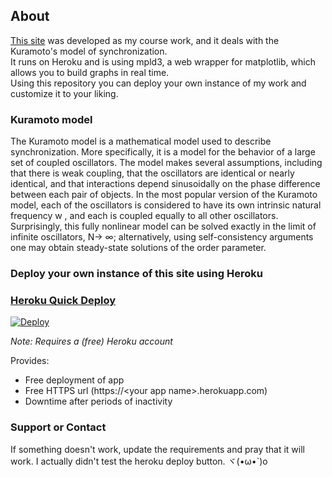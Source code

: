 ## About

[This site](https://esoragoto.herokuapp.com/) was developed as my course work, and it deals with the Kuramoto's model of synchronization.  
It runs on Heroku and is using mpld3, a web wrapper for matplotlib, which allows you to build graphs in real time.  
Using this repository you can deploy your own instance of my work and customize it to your liking.

### Kuramoto model

The Kuramoto model is a mathematical model used to describe synchronization. More specifically, it is a model for the behavior of a large set of coupled oscillators. The model makes several assumptions, including that there is weak coupling, that the oscillators are identical or nearly identical, and that interactions depend sinusoidally on the phase difference between each pair of objects. In the most popular version of the Kuramoto model, each of the oscillators is considered to have its own intrinsic natural frequency w
, and each is coupled equally to all other oscillators. Surprisingly, this fully nonlinear model can be solved exactly in the limit of infinite oscillators, N→ ∞; alternatively, using self-consistency arguments one may obtain steady-state solutions of the order parameter.

### Deploy your own instance of this site using Heroku
### [Heroku Quick Deploy](https://heroku.com/about)
[![Deploy](https://www.herokucdn.com/deploy/button.svg)](https://heroku.com/deploy?template=https://github.com/icosane/esoragoto)

*Note: Requires a (free) Heroku account*

Provides:
- Free deployment of app
- Free HTTPS url (https://\<your app name\>.herokuapp.com)
- Downtime after periods of inactivity

### Support or Contact

If something doesn't work, update the requirements and pray that it will work. I actually didn't test the heroku deploy button. ヾ(•ω•`)o 
